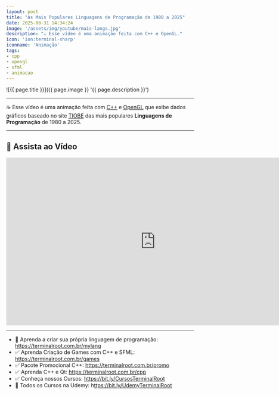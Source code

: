 ```yaml
---
layout: post
title: "As Mais Populares Linguagens de Programação de 1980 a 2025"
date: 2025-08-31 14:34:24
image: '/assets/img/youtube/mais-langs.jpg'
description: "☕ Esse vídeo é uma animação feita com C++ e OpenGL."
icon: 'ion:terminal-sharp'
iconname: 'Animação'
tags:
- cpp
- opengl
- sfml
- animacao
---
```


![{{ page.title }}]({{ page.image }} '{{ page.description }}')

---

☕ Esse vídeo é uma animação feita com [C++](https://terminalroot.com.br/tags#cpp) e [OpenGL](https://terminalroot.com.br/tags#opengl) que exibe dados gráficos baseado no site [TIOBE](https://www.tiobe.com/tiobe-index/) das mais populares **Linguagens de Programação** de 1980 a 2025.

---

## 🎥 Assista ao Vídeo

<iframe width="800" height="450" src="https://www.youtube.com/embed/0tDpfQ2OFsA" title="As Mais Populares Linguagens de Programação de 1980 a 2025" frameborder="0" allow="accelerometer; autoplay; clipboard-write; encrypted-media; gyroscope; picture-in-picture" allowfullscreen></iframe>

---

+ 👑 Aprenda a criar sua própria linguagem de programação: <https://terminalroot.com.br/mylang>
+ ✅ Aprenda Criação de Games com C++ e SFML: <https://terminalroot.com.br/games>
+ ✅ Pacote Promocional C++: <https://terminalroot.com.br/promo>
+ ✅ Aprenda C++ e Qt: <https://terminalroot.com.br/cpp>
+ ✅ Conheça nossos Cursos: <https://bit.ly/CursosTerminalRoot>
+ 🎁 Todos os Cursos na Udemy: h<ttps://bit.ly/UdemyTerminalRoot>




